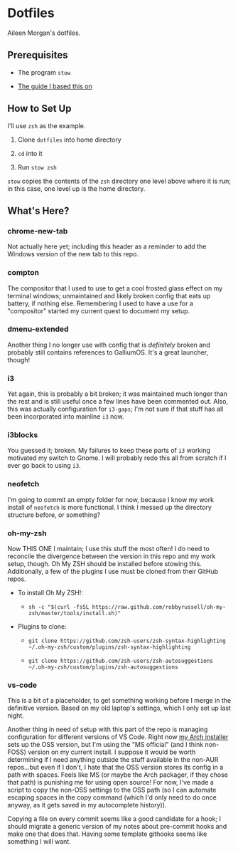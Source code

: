 # Dotfiles

Aileen Morgan's dotfiles.

## Prerequisites

- The program `stow`

- [The guide I based this on](https://alexpearce.me/2016/02/managing-dotfiles-with-stow/)

## How to Set Up

I'll use `zsh` as the example.

1. Clone `dotfiles` into home directory

2. `cd` into it

3. Run `stow zsh`

`stow` copies the contents of the `zsh` directory one level above where it is run; in this case, one level up is the home directory.

## What's Here?

### chrome-new-tab

Not actually here yet; including this header as a reminder to add the Windows version of the new tab to this repo.

### compton

The compositor that I used to use to get a cool frosted glass effect on my terminal windows; unmaintained and likely broken config that eats up battery, if nothing else. Remembering I used to have a use for a "compositor" started my current quest to document my setup.

### dmenu-extended

Another thing I no longer use with config that is *definitely* broken and probably still contains references to GalliumOS. It's a great launcher, though!

### i3

Yet again, this is probably a bit broken; it was maintained much longer than the rest and is still useful once a few lines have been commented out. Also, this was actually configuration for `i3-gaps`; I'm not sure if that stuff has all been incorporated into mainline `i3` now.

### i3blocks

You guessed it; broken. My failures to keep these parts of `i3` working motivated my switch to Gnome. I will probably redo this all from scratch if I ever go back to using `i3`.

### neofetch

I'm going to commit an empty folder for now, because I know my work install of `neofetch` is more functional. I think I messed up the directory structure before, or something?

### oh-my-zsh

Now THIS ONE I maintain; I use this stuff the most often! I do need to reconcile the divergence between the version in this repo and my work setup, though. Oh My ZSH should be installed before stowing this. Additionally, a few of the plugins I use must be cloned from their GitHub repos.

- To install Oh My ZSH!:

  - `sh -c "$(curl -fsSL https://raw.github.com/robbyrussell/oh-my-zsh/master/tools/install.sh)"`

- Plugins to clone:

  - `git clone https://github.com/zsh-users/zsh-syntax-highlighting ~/.oh-my-zsh/custom/plugins/zsh-syntax-highlighting`

  - `git clone https://github.com/zsh-users/zsh-autosuggestions ~/.oh-my-zsh/custom/plugins/zsh-autosuggestions`

### vs-code

This is a bit of a placeholder, to get something working before I merge in the definitive version. Based on my old laptop's settings, which I only set up last night.

Another thing in need of setup with this part of the repo is managing configuration for different versions of VS Code. Right now [my Arch installer](https://github.com/amorgan101010/arch-setup) sets up the OSS version, but I'm using the "MS official" (and I think non-FOSS) version on my current install. I suppose it would be worth determining if I need anything outside the stuff available in the non-AUR repos...but even if I don't, I hate that the OSS version stores its config in a path with spaces. Feels like MS (or maybe the Arch packager, if they chose that path) is punishing me for using open source! For now, I've made a script to copy the non-OSS settings to the OSS path (so I can automate escaping spaces in the copy command (which I'd only need to do once anyway, as it gets saved in my autocomplete history)).

Copying a file on every commit seems like a good candidate for a hook; I should migrate a generic version of my notes about pre-commit hooks and make one that does that. Having some template githooks seems like something I will want.

